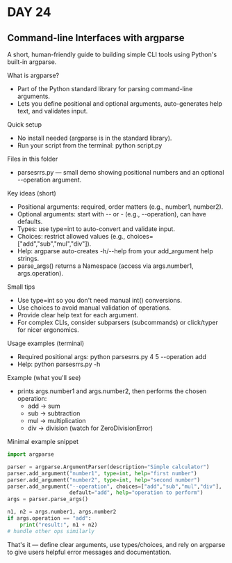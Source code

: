 # DAY 24

## Command-line Interfaces with argparse

A short, human-friendly guide to building simple CLI tools using Python's built-in argparse.

What is argparse?
- Part of the Python standard library for parsing command-line arguments.
- Lets you define positional and optional arguments, auto-generates help text, and validates input.

Quick setup
- No install needed (argparse is in the standard library).
- Run your script from the terminal: python script.py <args>

Files in this folder
- parsesrrs.py — small demo showing positional numbers and an optional --operation argument.

Key ideas (short)
- Positional arguments: required, order matters (e.g., number1, number2).
- Optional arguments: start with -- or - (e.g., --operation), can have defaults.
- Types: use type=int to auto-convert and validate input.
- Choices: restrict allowed values (e.g., choices=["add","sub","mul","div"]).
- Help: argparse auto-creates -h/--help from your add_argument help strings.
- parse_args() returns a Namespace (access via args.number1, args.operation).

Small tips
- Use type=int so you don't need manual int() conversions.
- Use choices to avoid manual validation of operations.
- Provide clear help text for each argument.
- For complex CLIs, consider subparsers (subcommands) or click/typer for nicer ergonomics.

Usage examples (terminal)
- Required positional args:
  python parsesrrs.py 4 5 --operation add
- Help:
  python parsesrrs.py -h

Example (what you'll see)
- prints args.number1 and args.number2, then performs the chosen operation:
  - add -> sum
  - sub -> subtraction
  - mul -> multiplication
  - div -> division (watch for ZeroDivisionError)

Minimal example snippet
```python
import argparse

parser = argparse.ArgumentParser(description="Simple calculator")
parser.add_argument("number1", type=int, help="first number")
parser.add_argument("number2", type=int, help="second number")
parser.add_argument("--operation", choices=["add","sub","mul","div"],
                    default="add", help="operation to perform")
args = parser.parse_args()

n1, n2 = args.number1, args.number2
if args.operation == "add":
    print("result:", n1 + n2)
# handle other ops similarly
```

That's it — define clear arguments, use types/choices, and rely on argparse to give users helpful error messages and documentation.
